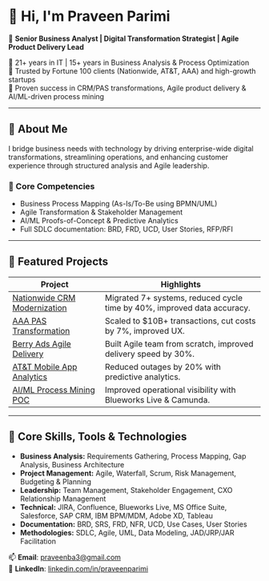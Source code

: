 # 👋 Hi, I'm Praveen Parimi

🎯 **Senior Business Analyst | Digital Transformation Strategist | Agile Product Delivery Lead**

🔹 21+ years in IT | 15+ years in Business Analysis & Process Optimization  
🔹 Trusted by Fortune 100 clients (Nationwide, AT&T, AAA) and high-growth startups  
🔹 Proven success in CRM/PAS transformations, Agile product delivery & AI/ML-driven process mining  

---

## 🧠 About Me

I bridge business needs with technology by driving enterprise-wide digital transformations, streamlining operations, and enhancing customer experience through structured analysis and Agile leadership.

### 🚀 Core Competencies
- Business Process Mapping (As-Is/To-Be using BPMN/UML)
- Agile Transformation & Stakeholder Management
- AI/ML Proofs-of-Concept & Predictive Analytics
- Full SDLC documentation: BRD, FRD, UCD, User Stories, RFP/RFI

---

## 📂 Featured Projects

| Project | Highlights |
|--------|------------|
| [Nationwide CRM Modernization](https://github.com/praveenparimi1/nationwide-crm-modernization) | Migrated 7+ systems, reduced cycle time by 40%, improved data accuracy. |
| [AAA PAS Transformation](https://github.com/praveenparimi1/aaa-pas-transformation) | Scaled to $10B+ transactions, cut costs by 7%, improved UX. |
| [Berry Ads Agile Delivery](https://github.com/praveenparimi1/berry-ads-agile-delivery) | Built Agile team from scratch, improved delivery speed by 30%. |
| [AT&T Mobile App Analytics](https://github.com/praveenparimi1/att-mobile-app-analytics) | Reduced outages by 20% with predictive analytics. |
| [AI/ML Process Mining POC](https://github.com/praveenparimi1/ai-ml-process-mining-poc) | Improved operational visibility with Blueworks Live & Camunda. |


---

## 🧠 Core Skills, Tools & Technologies

- **Business Analysis:** Requirements Gathering, Process Mapping, Gap Analysis, Business Architecture  
- **Project Management:** Agile, Waterfall, Scrum, Risk Management, Budgeting & Planning  
- **Leadership:** Team Management, Stakeholder Engagement, CXO Relationship Management  
- **Technical:** JIRA, Confluence, Blueworks Live, MS Office Suite, Salesforce, SAP CRM, IBM BPM/MDM, Adobe XD, Tableau  
- **Documentation:** BRD, SRS, FRD, NFR, UCD, Use Cases, User Stories  
- **Methodologies:** SDLC, Agile, UML, Data Modeling, JAD/JRP/JAR Facilitation



📫 **Email**: [praveenba3@gmail.com](mailto:praveenba3@gmail.com)  
🔗 **LinkedIn**: [linkedin.com/in/praveenparimi](https://www.linkedin.com/in/praveenparimi)
<!--
**praveenparimi1/praveenparimi1** is a ✨ _special_ ✨ repository because its `README.md` (this file) appears on your GitHub profile.

Here are some ideas to get you started:

- 🔭 I’m currently working on ...
- 🌱 I’m currently learning ...
- 👯 I’m looking to collaborate on ...
- 🤔 I’m looking for help with ...
- 💬 Ask me about ...
- 📫 How to reach me: ...
- 😄 Pronouns: ...
- ⚡ Fun fact: ...
-->

